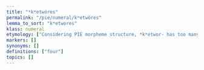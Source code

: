 ```yaml
---
title: "*kʷetwóres"
permalink: "/pie/numeral/kʷetwóres"
lemma_to_sort: "kʷetwores"
klass: numeral
etymology: ["Considering PIE morpheme structure, *kʷetwor- has too many consonants to be a true primitive morpheme. Tentatively, the feminine stem could point to an elemental \"four\" of the shape **kʷet- or **kʷetu-."]
markers: []
synonyms: []
definitions: ["four"]
topics: []
---
```

